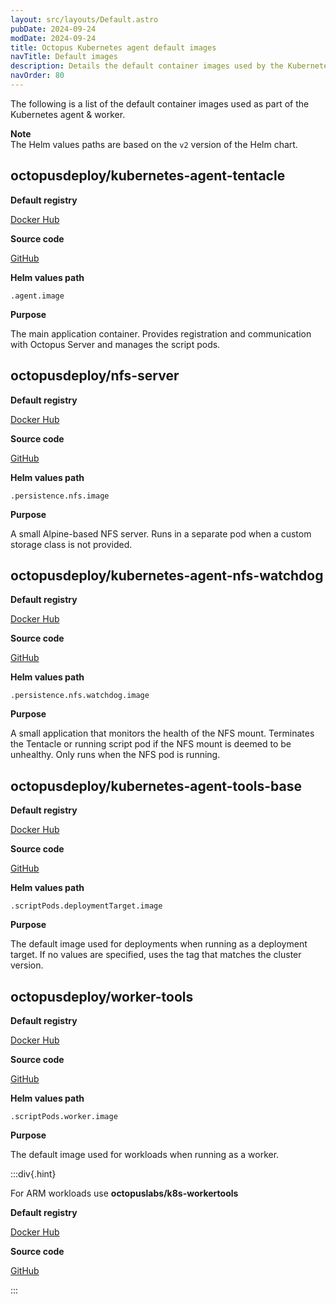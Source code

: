 ```yaml
---
layout: src/layouts/Default.astro
pubDate: 2024-09-24
modDate: 2024-09-24
title: Octopus Kubernetes agent default images
navTitle: Default images
description: Details the default container images used by the Kubernetes agent
navOrder: 80
---
```


The following is a list of the default container images used as part of the Kubernetes agent & worker.

**Note**  
The Helm values paths are based on the `v2` version of the Helm chart.

## octopusdeploy/kubernetes-agent-tentacle

**Default registry**

[Docker Hub](https://hub.docker.com/r/octopusdeploy/kubernetes-agent-tentacle)

**Source code**

[GitHub](https://github.com/OctopusDeploy/OctopusTentacle)

**Helm values path**

`.agent.image`

**Purpose**

The main application container. Provides registration and communication with Octopus Server and manages the script pods.

## octopusdeploy/nfs-server

**Default registry**

[Docker Hub](https://hub.docker.com/r/octopusdeploy/nfs-server)

**Source code**

[GitHub](https://github.com/OctopusDeploy/nfs-server-alpine)

**Helm values path**

`.persistence.nfs.image` 

**Purpose**

A small Alpine-based NFS server. Runs in a separate pod when a custom storage class is not provided.

## octopusdeploy/kubernetes-agent-nfs-watchdog

**Default registry**

[Docker Hub](https://hub.docker.com/r/octopusdeploy/kubernetes-agent-nfs-watchdog)

**Source code**

[GitHub](https://github.com/OctopusDeploy/kubernetes-agent-nfs-watchdog)

**Helm values path**

`.persistence.nfs.watchdog.image`

**Purpose**

A small application that monitors the health of the NFS mount. Terminates the Tentacle or running script pod if the NFS mount is deemed to be unhealthy. Only runs when the NFS pod is running.

## octopusdeploy/kubernetes-agent-tools-base

**Default registry**

[Docker Hub](https://hub.docker.com/r/octopusdeploy/kubernetes-agent-tools-base)

**Source code**

[GitHub](https://github.com/OctopusDeploy/kubernetes-agent-tools-base)

**Helm values path**

`.scriptPods.deploymentTarget.image`

**Purpose**

The default image used for deployments when running as a deployment target. If no values are specified, uses the tag that matches the cluster version.  

## octopusdeploy/worker-tools

**Default registry**

[Docker Hub](https://hub.docker.com/r/octopusdeploy/worker-tools)

**Source code**

[GitHub](https://github.com/OctopusDeploy/WorkerTools)

**Helm values path**

`.scriptPods.worker.image`  

**Purpose**

The default image used for workloads when running as a worker.


:::div{.hint}

For ARM workloads use **octopuslabs/k8s-workertools**

**Default registry**

[Docker Hub](https://hub.docker.com/r/octopuslabs/k8s-workertools)

**Source code**

[GitHub](https://github.com/OctopusDeployLabs/workertools)

:::